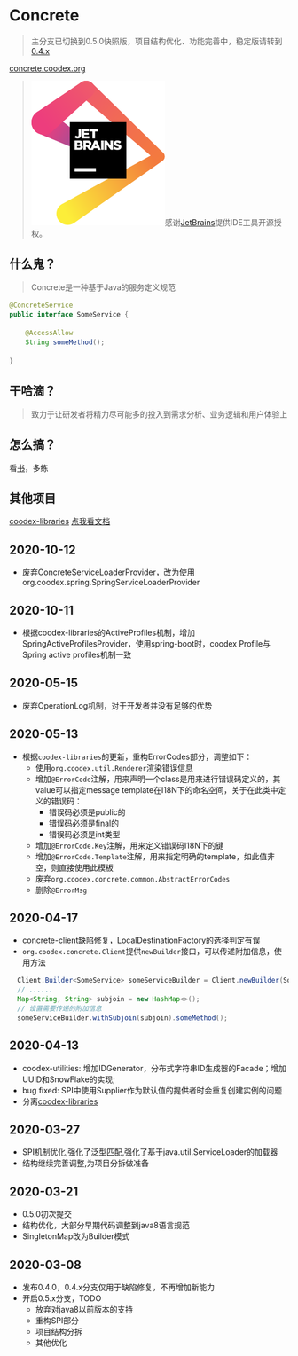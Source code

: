 # Concrete

> 主分支已切换到0.5.0快照版，项目结构优化、功能完善中，稳定版请转到[0.4.x](https://github.com/coodex2016/concrete.coodex.org/tree/0.4.x)

[concrete.coodex.org](https://concrete.coodex.org)

> [![](jetbrains.svg)](https://www.jetbrains.com)感谢[JetBrains](https://www.jetbrains.com/?from=Concrete)提供IDE工具开源授权。

## 什么鬼？

> Concrete是一种基于Java的服务定义规范

```java
@ConcreteService
public interface SomeService {
    
    @AccessAllow
    String someMethod();
    
}
```

## 干哈滴？

> 致力于让研发者将精力尽可能多的投入到需求分析、业务逻辑和用户体验上

## 怎么搞？

看[书](https://concrete.coodex.org)，多练

## 其他项目

[coodex-libraries](https://github.com/coodex2016/coodex-libraries) [点我看文档](https://docs.coodex.org/lib/)
<!--
## 2020-06-??

- 【feature】concrete-api-tools: 重命名为concrete-api-renderer，调整为仅定义API文档化渲染的规范，封装通用操作，具体渲染分拆到具体模块完成
-->

## 2020-10-12

- 废弃ConcreteServiceLoaderProvider，改为使用org.coodex.spring.SpringServiceLoaderProvider

## 2020-10-11

- 根据coodex-libraries的ActiveProfiles机制，增加SpringActiveProfilesProvider，使用spring-boot时，coodex Profile与Spring active profiles机制一致

## 2020-05-15

- 废弃OperationLog机制，对于开发者并没有足够的优势

## 2020-05-13

- 根据`coodex-libraries`的更新，重构ErrorCodes部分，调整如下：
  - 使用`org.coodex.util.Renderer`渲染错误信息
  - 增加`@ErrorCode`注解，用来声明一个class是用来进行错误码定义的，其value可以指定message template在I18N下的命名空间，关于在此类中定义的错误码：
    - 错误码必须是public的
    - 错误码必须是final的
    - 错误码必须是int类型
  - 增加`@ErrorCode.Key`注解，用来定义错误码I18N下的键
  - 增加`@ErrorCode.Template`注解，用来指定明确的template，如此值非空，则直接使用此模板
  - 废弃`org.coodex.concrete.common.AbstractErrorCodes`
  - 删除`@ErrorMsg`

## 2020-04-17

- concrete-client缺陷修复，LocalDestinationFactory的选择判定有误
- `org.coodex.concrete.Client`提供`newBuilder`接口，可以传递附加信息，使用方法

```java
  Client.Builder<SomeService> someServiceBuilder = Client.newBuilder(SomeService.class);
  // ......
  Map<String, String> subjoin = new HashMap<>();
  // 设置需要传递的附加信息
  someServiceBuilder.withSubjoin(subjoin).someMethod();
```

## 2020-04-13

- coodex-utilities: 增加IDGenerator，分布式字符串ID生成器的Facade；增加UUID和SnowFlake的实现;
- bug fixed: SPI中使用Supplier作为默认值的提供者时会重复创建实例的问题
- 分离[coodex-libraries](https://github.com/coodex2016/coodex-libraries)

## 2020-03-27

- SPI机制优化,强化了泛型匹配,强化了基于java.util.ServiceLoader的加载器
- 结构继续完善调整,为项目分拆做准备

## 2020-03-21

- 0.5.0初次提交
- 结构优化，大部分早期代码调整到java8语言规范
- SingletonMap改为Builder模式

## 2020-03-08

- 发布0.4.0，0.4.x分支仅用于缺陷修复，不再增加新能力
- 开启0.5.x分支，TODO
  - 放弃对java8以前版本的支持
  - 重构SPI部分
  - 项目结构分拆
  - 其他优化
